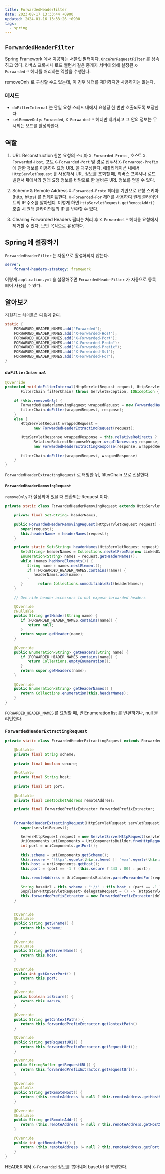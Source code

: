 ```yaml
---
title: ForwardedHeaderFilter
date: 2023-08-17 13:33:44 +0900
updated: 2024-01-16 13:33:26 +0900
tags:
  - spring
---
```


## `ForwardedHeaderFilter`

Spring Framework 에서 제공하는 서블릿 필터이다. `OncePerRequestFilter` 를 상속하고 있다.
리버스 프록시나 로드 밸런서 같은 중개자 서버에 의해 설정된 `X-Forwarded-*` 헤더를 처리하는 역할을 수행한다.

removeOnly 로 구성할 수도 있는데, 이 경우 헤더를 제거하지만 사용하지는 않는다.

### 메서드

- `doFilterInternal` 는 단일 요청 스레드 내에서 요청당 한 번만 호출되도록 보장한다.
- `setRemoveOnly`: `Forwarded`, `X-Forwarded-*` 헤더만 제거되고 그 안의 정보는 무시되는 모드를 활성화한다.

## 역할

1. URL Reconstruction
원본 요청의 스키마 `X-Forwarded-Proto` , 호스트 `X-Forwarded-Host`, 포트 `X-Forwarded-Port` 및 경로 접두사 `X-Forwarded-Prefix` 에 관한 정보를 이용하여 요청 URL 을 재구성한다.
애플리케이션 내에서 `HttpServletRequest` 를 사용해서 URL 정보를 조회할 때, 리버스 프록시나 로드 밸런서 뒤에서의 원래 요청 정보를 바탕으로 한 올바른 URL 정보를 얻을 수 있다.

2. Scheme & Remote Address
`X-Forwarded-Proto` 헤더를 기반으로 요청 스키마 (http, https) 를 업데이트한다.
`X-Forwarded-For` 헤더를 사용하여 원래 클라이언트의 IP 주소를 알아낸다. 이렇게 하면 `HttpServletRequest.getRemoteAddr()` 호출 시 원래 클라이언트의 IP 를 반환할 수 있다.

3. Clearing Forwarded Headers
필터는 처리 후 `X-Forwarded-*` 헤더를 요청에서 제거할 수 있다. 보안 목적으로 유용하다.

## Spring 에 설정하기

`ForwardedHeaderFilter` 는 자동으로 활성화되지 않는다.

```yml
server:
	forward-headers-strategy: framework
```

이렇게 `application.yml` 을 설정해주면 `ForwardedHeaderFilter` 가 자동으로 등록되어 사용될 수 있다.

## 알아보기

지원하는 헤더들은 다음과 같다.  

```java
static {  
    FORWARDED_HEADER_NAMES.add("Forwarded");  
    FORWARDED_HEADER_NAMES.add("X-Forwarded-Host");  
    FORWARDED_HEADER_NAMES.add("X-Forwarded-Port");  
    FORWARDED_HEADER_NAMES.add("X-Forwarded-Proto");  
    FORWARDED_HEADER_NAMES.add("X-Forwarded-Prefix");  
    FORWARDED_HEADER_NAMES.add("X-Forwarded-Ssl");  
    FORWARDED_HEADER_NAMES.add("X-Forwarded-For");  
}
```

### `doFilterInternal`

```java
@Override  
protected void doFilterInternal(HttpServletRequest request, HttpServletResponse response,  
       FilterChain filterChain) throws ServletException, IOException {  
  
    if (this.removeOnly) {  
       ForwardedHeaderRemovingRequest wrappedRequest = new ForwardedHeaderRemovingRequest(request);  
       filterChain.doFilter(wrappedRequest, response);  
    }  
    else {  
       HttpServletRequest wrappedRequest =  
             new ForwardedHeaderExtractingRequest(request);  
  
       HttpServletResponse wrappedResponse = this.relativeRedirects ?  
             RelativeRedirectResponseWrapper.wrapIfNecessary(response, HttpStatus.SEE_OTHER) :  
             new ForwardedHeaderExtractingResponse(response, wrappedRequest);  
  
       filterChain.doFilter(wrappedRequest, wrappedResponse);  
    }  
}
```

`ForwardedHeaderExtractingRequest` 로 래핑한 뒤, filterChain 으로 전달한다.

#### `ForwardedHeaderRemovingRequest` 

`removeOnly` 가 설정되어 있을 때 변환되는 Request 이다.

```java
private static class ForwardedHeaderRemovingRequest extends HttpServletRequestWrapper {  
  
    private final Set<String> headerNames;  
  
    public ForwardedHeaderRemovingRequest(HttpServletRequest request) {  
       super(request);  
       this.headerNames = headerNames(request);  
    }  
  
    private static Set<String> headerNames(HttpServletRequest request) {  
       Set<String> headerNames = Collections.newSetFromMap(new LinkedCaseInsensitiveMap<>(Locale.ENGLISH));  
       Enumeration<String> names = request.getHeaderNames();  
       while (names.hasMoreElements()) {  
          String name = names.nextElement();  
          if (!FORWARDED_HEADER_NAMES.contains(name)) {  
             headerNames.add(name);  
          }  
       }       return Collections.unmodifiableSet(headerNames);  
    }  
  
    // Override header accessors to not expose forwarded headers  
  
    @Override  
    @Nullable    
    public String getHeader(String name) {  
       if (FORWARDED_HEADER_NAMES.contains(name)) {  
          return null;  
       }  
       return super.getHeader(name);  
    }  
  
    @Override  
    public Enumeration<String> getHeaders(String name) {  
       if (FORWARDED_HEADER_NAMES.contains(name)) {  
          return Collections.emptyEnumeration();  
       }  
       return super.getHeaders(name);  
    }  
  
    @Override  
    public Enumeration<String> getHeaderNames() {  
       return Collections.enumeration(this.headerNames);  
    }  
}
```

`FORWARDED_HEADER_NAMES` 를 요청할 때, 빈 Enumeration list 를 반환하거나, null 을 리턴한다.

### `ForwardedHeaderExtractingRequest`

```java
private static class ForwardedHeaderExtractingRequest extends ForwardedHeaderRemovingRequest {  
  
    @Nullable  
    private final String scheme;  
  
    private final boolean secure;  
  
    @Nullable  
    private final String host;  
  
    private final int port;  
  
    @Nullable  
    private final InetSocketAddress remoteAddress;  
  
    private final ForwardedPrefixExtractor forwardedPrefixExtractor;  
  
  
    ForwardedHeaderExtractingRequest(HttpServletRequest servletRequest) {  
       super(servletRequest);  
  
       ServerHttpRequest request = new ServletServerHttpRequest(servletRequest);  
       UriComponents uriComponents = UriComponentsBuilder.fromHttpRequest(request).build();  
       int port = uriComponents.getPort();  
  
       this.scheme = uriComponents.getScheme();  
       this.secure = "https".equals(this.scheme) || "wss".equals(this.scheme);  
       this.host = uriComponents.getHost();  
       this.port = (port == -1 ? (this.secure ? 443 : 80) : port);  
  
       this.remoteAddress = UriComponentsBuilder.parseForwardedFor(request, request.getRemoteAddress());  
  
       String baseUrl = this.scheme + "://" + this.host + (port == -1 ? "" : ":" + port);  
       Supplier<HttpServletRequest> delegateRequest = () -> (HttpServletRequest) getRequest();  
       this.forwardedPrefixExtractor = new ForwardedPrefixExtractor(delegateRequest, baseUrl);  
    }  
  
  
    @Override  
    @Nullable    
    public String getScheme() {  
       return this.scheme;  
    }  
  
    @Override  
    @Nullable    
    public String getServerName() {  
       return this.host;  
    }  
  
    @Override  
    public int getServerPort() {  
       return this.port;  
    }  
  
    @Override  
    public boolean isSecure() {  
       return this.secure;  
    }  
  
    @Override  
    public String getContextPath() {  
       return this.forwardedPrefixExtractor.getContextPath();  
    }  
  
    @Override  
    public String getRequestURI() {  
       return this.forwardedPrefixExtractor.getRequestUri();  
    }  
  
    @Override  
    public StringBuffer getRequestURL() {  
       return this.forwardedPrefixExtractor.getRequestUrl();  
    }  
  
    @Override  
    @Nullable    
    public String getRemoteHost() {  
       return (this.remoteAddress != null ? this.remoteAddress.getHostString() : super.getRemoteHost());  
    }  
  
    @Override  
    @Nullable    
    public String getRemoteAddr() {  
       return (this.remoteAddress != null ? this.remoteAddress.getHostString() : super.getRemoteAddr());  
    }  
  
    @Override  
    public int getRemotePort() {  
       return (this.remoteAddress != null ? this.remoteAddress.getPort() : super.getRemotePort());  
    }  
}
```

HEADER 에서 `X-Forwarded` 정보를 뽑아내어 baseUrl 을 복원한다.